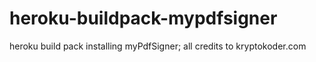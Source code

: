 # heroku-buildpack-mypdfsigner
heroku build pack installing myPdfSigner; all credits to kryptokoder.com
